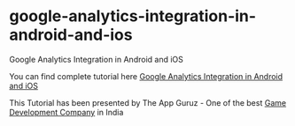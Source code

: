 # google-analytics-integration-in-android-and-ios
Google Analytics Integration in Android and iOS

You can find complete tutorial here [Google Analytics Integration in Android and iOS](http://www.theappguruz.com/blog/google-analytics-integration-in-android-and-ios)

This Tutorial has been presented by The App Guruz - One of the best [Game Development Company](http://www.theappguruz.com/) in India

